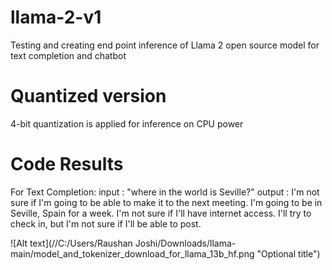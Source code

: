 # llama-2-v1
Testing and creating end point inference of Llama 2 open source model for text completion and chatbot 

# Quantized version
4-bit quantization is applied for inference on CPU power

# Code Results
For Text Completion:
input : "where in the world is Seville?"
output : I'm not sure if I'm going to be able to make it to the next meeting. I'm going to be in Seville, Spain for a week. I'm not sure if I'll have internet access. I'll try to check in, but I'm not sure if I'll be able to post.


![Alt text](//C:/Users/Raushan Joshi/Downloads/llama-main/model_and_tokenizer_download_for_llama_13b_hf.png "Optional title")
